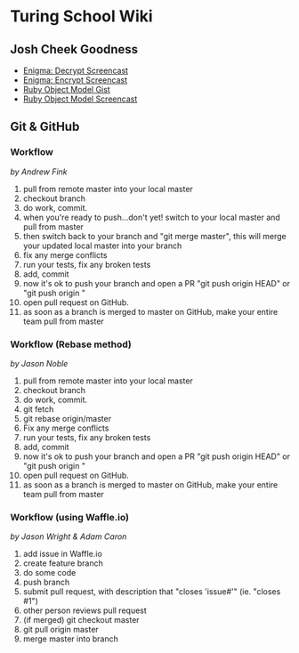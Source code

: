 # Turing School Wiki

## Josh Cheek Goodness

* [Enigma: Decrypt Screencast](https://s3.amazonaws.com/josh.cheek/screencasts/Enigma-decryption.mp4)
* [Enigma: Encrypt Screencast](https://s3.amazonaws.com/josh.cheek/screencasts/Enigma-refactor-encryption-2.mp4)
* [Ruby Object Model Gist](https://gist.github.com/JoshCheek/8ea9796b823e8fbbc019)
* [Ruby Object Model Screencast](https://s3.amazonaws.com/josh.cheek/screencasts/object-model-bindings-locals-the-stack.mp4)


## Git & GitHub

### Workflow
*by Andrew Fink*

1. pull from remote master into your local master
2. checkout branch
3. do work, commit.
4. when you're ready to push...don't yet! switch to your local master and pull from master
5. then switch back to your branch and "git merge master", this will merge your updated local master into your branch
6. fix any merge conflicts
7. run your tests, fix any broken tests
8. add, commit
9. now it's ok to push your branch and open a PR "git push origin HEAD" or "git push origin <branch name>"
10. open pull request on GitHub.
11. as soon as a branch is merged to master on GitHub, make your entire team pull from master

### Workflow (Rebase method)
*by Jason Noble*

1. pull from remote master into your local master
2. checkout branch
3. do work, commit.
4. git fetch
5. git rebase origin/master
6. Fix any merge conflicts
7. run your tests, fix any broken tests
8. add, commit
9. now it's ok to push your branch and open a PR "git push origin HEAD" or "git push origin <branch name>"
10. open pull request on GitHub.
11. as soon as a branch is merged to master on GitHub, make your entire team pull from master

### Workflow (using Waffle.io)
*by Jason Wright & Adam Caron*

1. add issue in Waffle.io
2. create feature branch
3. do some code
4. push branch
5. submit pull request, with description that "closes 'issue#'" (ie. "closes #1")
6. other person reviews pull request
7. (if merged) git checkout master
8. git pull origin master
9. merge master into branch
